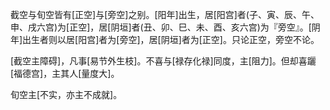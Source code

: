 截空与旬空皆有[正空]与[旁空]之别。[阳年]出生，居[阳宫]者(子、寅、辰、午、申、戌六宫)为[正空]，居[阴垣]者(丑、卯、巳、未、酉、亥六宫)为『旁空』。[阴年]出生者则以居[阳宫]者为[旁空]，居[阴垣]者为[正空]。只论正空，旁空不论。

[截空主障碍]，凡事[易节外生枝]。不喜与[禄存化禄]同度，主[阻力]。但却喜躧[福德宫]，主其人[量度大]。

旬空主[不实，亦主不成就]。